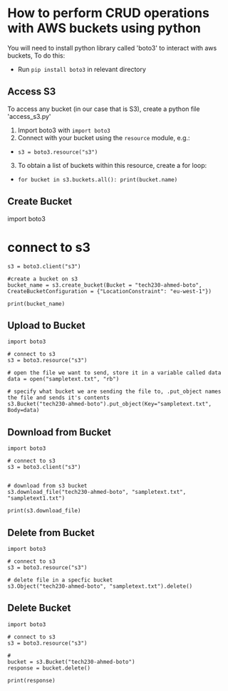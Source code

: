 # How to perform CRUD operations with AWS buckets using python

You will need to install python library called 'boto3' to interact with aws buckets, To do this:

- Run `pip install boto3` in relevant directory

## Access S3

To access any bucket (in our case that is S3), create a python file 'access_s3.py'

1. Import boto3 with `import boto3`
2. Connect with your bucket using the `resource` module, e.g.:

- `s3 = boto3.resource("s3")`

3. To obtain a list of buckets within this resource, create a for loop:

- `for bucket in s3.buckets.all():
print(bucket.name)`

## Create Bucket

import boto3

# connect to s3

```
s3 = boto3.client("s3")

#create a bucket on s3
bucket_name = s3.create_bucket(Bucket = "tech230-ahmed-boto", CreateBucketConfiguration = {"LocationConstraint": "eu-west-1"})

print(bucket_name)
```

## Upload to Bucket

```
import boto3

# connect to s3
s3 = boto3.resource("s3")

# open the file we want to send, store it in a variable called data
data = open("sampletext.txt", "rb")

# specify what bucket we are sending the file to, .put_object names the file and sends it's contents
s3.Bucket("tech230-ahmed-boto").put_object(Key="sampletext.txt", Body=data)
```

## Download from Bucket

```
import boto3

# connect to s3
s3 = boto3.client("s3")


# download from s3 bucket
s3.download_file("tech230-ahmed-boto", "sampletext.txt", "sampletext1.txt")

print(s3.download_file)
```

## Delete from Bucket

```
import boto3

# connect to s3
s3 = boto3.resource("s3")

# delete file in a specfic bucket
s3.Object("tech230-ahmed-boto", "sampletext.txt").delete()
```

## Delete Bucket

```
import boto3

# connect to s3
s3 = boto3.resource("s3")

#
bucket = s3.Bucket("tech230-ahmed-boto")
response = bucket.delete()

print(response)
```

